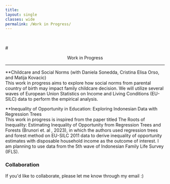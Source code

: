 ```yaml
---
title: 
layout: single
classes: wide
permalink: /Work in Progress/
---
```

<br/>

#<center> Work in Progress </center>
- - -
**Childcare and Social Norms (with Daniela Sonedda, Cristina Elisa Orso, and Matija Kovacic)  
This work in progress aims to explore how social norms from parental country of birth may impact family childcare decision. We will utilize several waves of European Union Statistics on Income and Living Conditions (EU-SILC) data to perform the empirical analysis. 

**Inequality of Opportunity in Education: Exploring Indonesian Data with Regression Trees  
This work in progress is inspired from the paper titled The Roots of Inequality: Estimating Inequality of Opportunity from Regression Trees and Forests (Brunori et. al , 2023), in which the authors used regression trees and forest method on EU-SILC 2011 data to derive inequality of opportunity estimates with disposable household income as the outcome of interest. I am planning to use data from the 5th wave of Indonesian Family Life Survey (IFLS).  

### Collaboration
If you'd like to collaborate, please let me know through my  email :) 

